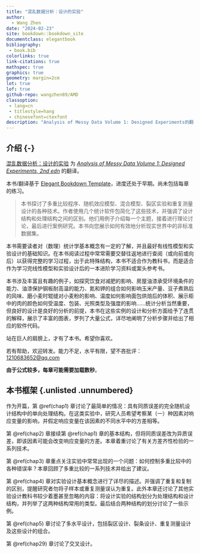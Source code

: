 ```yaml
--- 
title: "混乱数据分析：设计的实验"
author: 
  - Wang Zhen
date: "2024-02-23"
site: bookdown::bookdown_site
documentclass: elegantbook
bibliography: 
 - book.bib
colorlinks: true
link-citations: true
mathspec: true
graphics: true
geometry: margin=2cm
lot: true
lof: true
github-repo: wangzhen89/AMD
classoption: 
 - lang=cn
 - titlestyle=hang
 - chinesefont=ctexfont
description: "Analysis of Messy Data Volume 1: Designed Experiments的翻译"
---
```




## 介绍 {-}

[混乱数据分析：设计的实验](https://github.com/wangzhen89/AMD) 为 *[Analysis of Messy Data Volume 1: Designed Experiments, 2nd edn](https://doi.org/10.1201/EBK1584883340)* 的翻译。

本书/翻译基于 [Elegant Bookdown Template](https://bookdown.org/xiangyun/elegantbookdown/)，进度还处于早期。尚未包括每章的练习。

> 本书探讨了多重比较程序、随机效应模型、混合模型、裂区实验和重复测量设计的各种技术。作者使用几个统计软件包简化了这些技术，并强调了设计结构和处理结构之间的区别。他们用例子介绍每一个主题，接着进行理论讨论，最后进行案例研究。本书向您展示如何有效地分析现实世界中的非标准数据集。

本书需要读者对（数理）统计学基本概念有一定的了解，并且最好有线性模型和实验设计的基础知识。在本书阅读过程中常常需要交替往返地进行查阅（或向前或向后）以获得完整的学习过程，出于此特殊结构，本书不适合作为教科书，而是适合作为学习完线性模型和实验设计后的一本进阶学习资料或案头参考书。

本书涉及丰富且有趣的例子，如探究饮食对减肥的影响、房屋油漆承受环境条件的能力、油漆保护钢板耐高温的能力、氮和钾的组合如何影响玉米产量、豆子煮熟后的风味、磨小麦时辊缝对小麦粉的影响、温度如何影响面包烘焙后的体积、展示柜中的肉的颜色如何受温度、包装、光照类型及强度的影响……统计分析当然重要，但良好的设计是良好的分析的前提，本书在这些实例的设计和分析方面给予了连贯的解释，展示了丰富的图表，罗列了大量公式，详尽地阐明了分析步骤并给出了相应的软件代码。

站在巨人的肩膀上，才有了本书。希望你喜欢。

若有帮助，欢迎转发。能力不足，水平有限，望不吝批评：1210683652@qq.com

**由于公式较多，每章可能需要加载数秒**。

## 本书框架 {.unlisted .unnumbered}

作为开篇，第 \@ref(chap1) 章讨论了最简单的情况：具有同质误差的完全随机设计结构中的单向处理结构。在这类实验中，研究人员希望考察某（一）种因素对响应变量的影响，并假定响应变量在该因素的不同水平中的方差相等。

第 \@ref(chap2) 章接续第 \@ref(chap1) 章的基本结构，但将同质误差改为异质误差，即该因素可能会改变响应变量的方差。本章着重讨论了有关方差齐性检验的一系列技术。

第 \@ref(chap3) 章重点关注实验中常常出现的一个问题：如何控制多重比较中的各种错误率？本章回顾了多重比较的一系列技术并给出了建议。

第 \@ref(chap4) 章对实验设计基本概念进行了详尽的描述。并强调了重复和复制的区别，提醒研究者勿将子样本或重复测量误认为重复。此外本章还讨论了其他实验设计教科书较少着墨甚至忽略的内容：将设计实验的结构划分为处理结构和设计结构，并列举了这两种结构常用的类型。最后结合两种结构的划分讨论了一些示例。

第 \@ref(chap5) 章讨论了多水平设计，包括裂区设计、裂条设计、重复测量设计及这些设计的组合。

第 \@ref(chap29) 章讨论了交叉设计。
